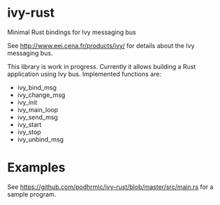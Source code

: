 # ivy-rust
Minimal Rust bindings for Ivy messaging bus

See http://www.eei.cena.fr/products/ivy/ for details about the Ivy messaging bus.

This library is work in progress. Currently it allows building a Rust application using Ivy bus.
Implemented functions are:

- ivy_bind_msg 	
- ivy_change_msg 	
- ivy_init 	
- ivy_main_loop 	
- ivy_send_msg 	
- ivy_start 	
- ivy_stop 	
- ivy_unbind_msg 	

# Examples
 See https://github.com/podhrmic/ivy-rust/blob/master/src/main.rs for a sample program.
